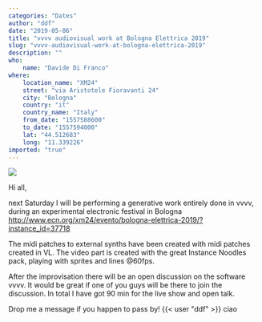```yaml
---
categories: "Dates"
author: "ddf"
date: "2019-05-06"
title: "vvvv audiovisual work at Bologna Elettrica 2019"
slug: "vvvv-audiovisual-work-at-bologna-elettrica-2019"
description: ""
who: 
    name: "Davide Di Franco"
where: 
    location_name: "XM24"
    street: "via Aristotele Fioravanti 24"
    city: "Bologna"
    country: "it"
    country_name: "Italy"
    from_date: "1557588600"
    to_date: "1557594000"
    lat: "44.512683"
    long: "11.339226"
imported: "true"
---
```



![](60__ROOT-Preview_2019_04_15-20_14_31%20copy.jpg) 

Hi all,

next Saturday I will be performing a generative work entirely done in vvvv, during an experimental electronic festival in Bologna <http://www.ecn.org/xm24/evento/bologna-elettrica-2019/?instance_id=37718>

The midi patches to external synths have been created with midi patches created in VL.
The video part is created with the great Instance Noodles pack, playing with sprites and lines @60fps.

After the improvisation there will be an open discussion on the software vvvv. 
It would be great if one of you guys will be there to join the discussion. 
In total I have got 90 min for the live show and open talk.

Drop me a message if you happen to pass by! {{< user "ddf" >}}
ciao